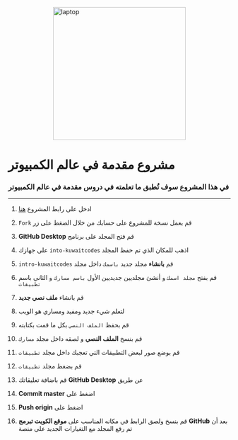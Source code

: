 <p><img style="display: block; margin-left: auto; margin-right: auto;" src="https://icons.iconarchive.com/icons/custom-icon-design/flatastic-7/512/Laptop-icon.png" alt="laptop" width="300" height="300" /></p>

# مشروع مقدمة في عالم الكمبيوتر 

### في هذا المشروع سوف تُطبق ما تعلمته في دروس مقدمة في عالم الكمبيوتر
------------------

1. ادخل على رابط المشروع [هنا](https://github.com/kuwaitcodes/intro-kuwaitcodes)

2. `Fork`  قم بعمل نسخة للمشروع على حسابك من خلال الضغط على زر 

3. **GitHub Desktop** قم فتح المجلد على برنامج 

4. على جهازك `into-kuwaitcodes` اذهب للمكان الذي تم حفظ المجلد 

5. `intro-kuwaitcodes` قم **بانشاء** مجلد جديد `باسمك` داخل مجلد 

6. قم بفتح `مجلد اسمك` و أنشئ مجلديين جديديين الأول `باسم مسارك` و الثاني باسم `تطبيقات`

7.  قم بانشاء **ملف نصي جديد**

8. لتعلم شيء جديد ومفيد ومساري هو الويب

9. قم بحفظ `الملف النصي` بكل ما قمت بكتابته

10. قم بنسخ **الملف النصي** و لصقه داخل مجلد `مسارك` 

11. قم بوضع صور لبعض التطبيقات التي تعجبك داخل مجلد `تطبيقات` 

12. قم بضغط مجلد `تطبيقات`

13. قم باضافة تعليقاتك **GitHub Desktop** عن طريق 

14. **Commit master** اضغط على

15. **Push origin** اضغط على

16. قم بنسخ ولصق الرابط في مكانه المناسب على **موقع الكويت تبرمج** **GitHub** بعد أن تم رفع المجلد مع التغيارات الجديد علي منصة 
